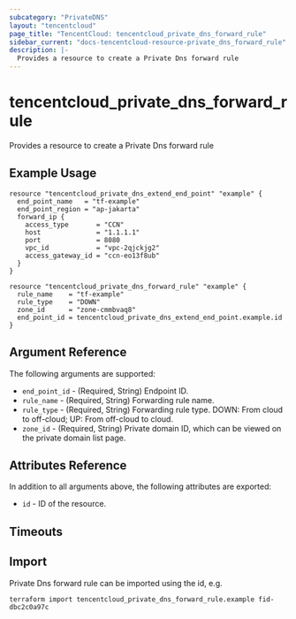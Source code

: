 ```yaml
---
subcategory: "PrivateDNS"
layout: "tencentcloud"
page_title: "TencentCloud: tencentcloud_private_dns_forward_rule"
sidebar_current: "docs-tencentcloud-resource-private_dns_forward_rule"
description: |-
  Provides a resource to create a Private Dns forward rule
---
```


# tencentcloud_private_dns_forward_rule

Provides a resource to create a Private Dns forward rule

## Example Usage

```hcl
resource "tencentcloud_private_dns_extend_end_point" "example" {
  end_point_name   = "tf-example"
  end_point_region = "ap-jakarta"
  forward_ip {
    access_type       = "CCN"
    host              = "1.1.1.1"
    port              = 8080
    vpc_id            = "vpc-2qjckjg2"
    access_gateway_id = "ccn-eo13f8ub"
  }
}

resource "tencentcloud_private_dns_forward_rule" "example" {
  rule_name    = "tf-example"
  rule_type    = "DOWN"
  zone_id      = "zone-cmmbvaq8"
  end_point_id = tencentcloud_private_dns_extend_end_point.example.id
}
```

## Argument Reference

The following arguments are supported:

* `end_point_id` - (Required, String) Endpoint ID.
* `rule_name` - (Required, String) Forwarding rule name.
* `rule_type` - (Required, String) Forwarding rule type. DOWN: From cloud to off-cloud; UP: From off-cloud to cloud.
* `zone_id` - (Required, String) Private domain ID, which can be viewed on the private domain list page.

## Attributes Reference

In addition to all arguments above, the following attributes are exported:

* `id` - ID of the resource.



## Timeouts

<no value>


## Import

Private Dns forward rule can be imported using the id, e.g.

```
terraform import tencentcloud_private_dns_forward_rule.example fid-dbc2c0a97c
```

